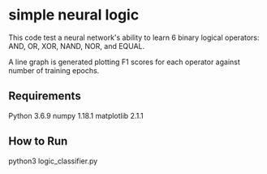 # simple neural logic

This code test a neural network's ability to learn 6 binary logical operators: AND, OR, XOR, NAND, NOR, and EQUAL.

A line graph is generated plotting F1 scores for each operator against number of training epochs.

## Requirements
Python 3.6.9
numpy 1.18.1
matplotlib 2.1.1

## How to Run
python3 logic\_classifier.py
